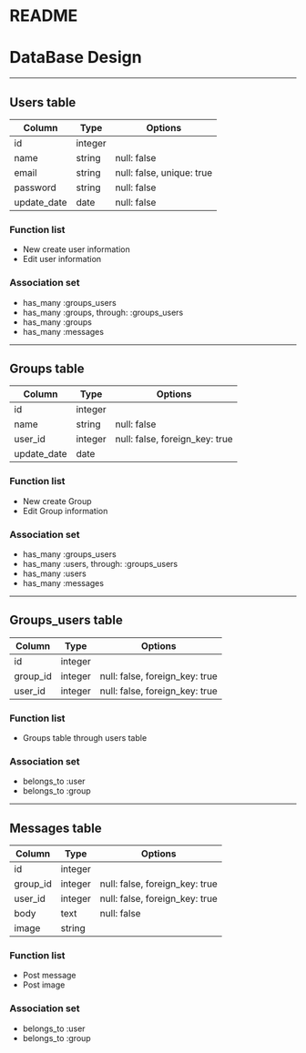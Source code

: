 # README

# DataBase Design
***
## **Users table**
|Column|Type|Options|
|------------|---------|---------------------------|
|id          |integer  |                           |
|name        |string   | null: false               |
|email       |string   | null: false, unique: true |
|password    |string   | null: false               |
|update_date |date     | null: false               |
### Function list
* New create user information
* Edit user information
### Association set
- has_many :groups_users
- has_many :groups, through: :groups_users
- has_many :groups
- has_many :messages

***
## **Groups table**
|Column|Type|Options|
|------------|---------|---------------------------------|
|id          |integer  |                                 |
|name        |string   | null: false                     |
|user_id     |integer  | null: false, foreign_key: true  |
|update_date |date     |                                 |
### Function list
* New create Group 
* Edit  Group information
### Association set
- has_many :groups_users
- has_many :users, through: :groups_users
- has_many :users
- has_many :messages


***
## **Groups_users table**
|Column|Type|Options|
|------------|---------|--------------------------------|
|id          |integer  |                                |
|group_id    |integer  | null: false, foreign_key: true |
|user_id     |integer  | null: false, foreign_key: true |
### Function list
* Groups table through users table
### Association set
- belongs_to :user
- belongs_to :group


***
## **Messages table**
|Column|Type|Options|
|------------|---------|--------------------------------|
|id          |integer  |                                |
|group_id    |integer  | null: false, foreign_key: true |
|user_id     |integer  | null: false, foreign_key: true |
|body        |text     | null: false                    |
|image       |string   |                                |
### Function list
* Post message
* Post image
### Association set
- belongs_to :user
- belongs_to :group
